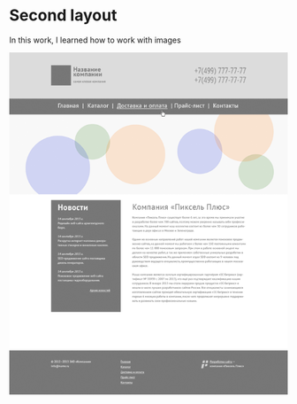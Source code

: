 # Second layout
<p>In this work, I learned how to work with images</p>
<div id="header" align="center">
    <img src="image/HTML2.png"/>
</div>
